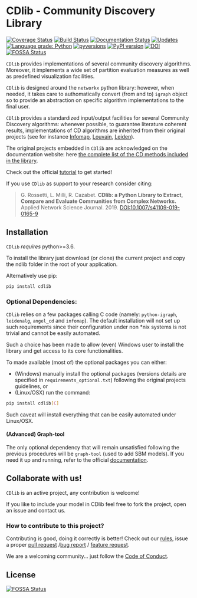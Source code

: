 # CDlib - Community Discovery Library
[![Coverage Status](https://coveralls.io/repos/github/GiulioRossetti/cdlib/badge.svg?branch=master)](https://coveralls.io/github/GiulioRossetti/cdlib?branch=master)
[![Build Status](https://travis-ci.org/GiulioRossetti/cdlib.svg?branch=master)](https://travis-ci.org/GiulioRossetti/cdlib)
[![Documentation Status](https://readthedocs.org/projects/cdlib/badge/?version=latest)](http://cdlib.readthedocs.io/en/latest/?badge=latest)
[![Updates](https://pyup.io/repos/github/GiulioRossetti/cdlib/shield.svg)](https://pyup.io/repos/github/GiulioRossetti/cdlib/)
[![Language grade: Python](https://img.shields.io/lgtm/grade/python/g/GiulioRossetti/nclib.svg?logo=lgtm&logoWidth=18)](https://lgtm.com/projects/g/GiulioRossetti/nclib/context:python)
[![pyversions](https://img.shields.io/pypi/pyversions/cdlib.svg)](https://badge.fury.io/py/cdlib)
[![PyPI version](https://badge.fury.io/py/cdlib.svg)](https://badge.fury.io/py/cdlib)
[![DOI](https://zenodo.org/badge/159944561.svg)](https://zenodo.org/badge/latestdoi/159944561)
[![FOSSA Status](https://app.fossa.io/api/projects/git%2Bgithub.com%2FGiulioRossetti%2Fcdlib.svg?type=shield)](https://app.fossa.io/projects/git%2Bgithub.com%2FGiulioRossetti%2Fcdlib?ref=badge_shield)


``CDlib`` provides implementations of several community discovery algorithms.
Moreover, it implements a wide set of partition evaluation measures as well as predefined visualization facilities.

``CDlib`` is designed around the ``networkx`` python library: however, when needed, it takes care to authomatically convert (from and to) ``igraph`` object so to provide an abstraction on specific algorithm implementations to the final user.

``CDlib`` provides a standardized input/output facilities for several Community Discovery algorithms: whenever possible, to guarantee literature coherent results, implementations of CD algorithms are inherited from their original projects (see for instance [Infomap](https://pypi.org/project/infomap/),
[Louvain](https://github.com/taynaud/python-louvain), [Leiden](https://github.com/vtraag/leidenalg)).

The original projects embedded in `CDlib` are acknowledged on the documentation website: 
here [the complete list of the CD methods included in the library](https://cdlib.readthedocs.io/en/latest/bibliography.html).

Check out the official [tutorial](https://colab.research.google.com/github/KDDComplexNetworkAnalysis/CNA_Tutorials/blob/master/CDlib.ipynb) to get started!

If you use ``CDlib`` as support to your research consider citing:

> G. Rossetti, L. Milli, R. Cazabet.
> **CDlib: a Python Library to Extract, Compare and Evaluate Communities from Complex Networks.**
> Applied Network Science Journal. 2019. 
> [DOI:10.1007/s41109-019-0165-9]()

## Installation

``CDlib`` *requires* python>=3.6.

To install the library just download (or clone) the current project and copy the ndlib folder in the root of your application.

Alternatively use pip:
```bash
pip install cdlib
```

### Optional Dependencies:
``CDlib`` relies on a few packages calling C code (namely: ``python-igraph``, ``leidenalg``, ``angel_cd`` and ``infomap``).
The default installation will not set up such requirements since their configuration under non *nix systems is not trivial and cannot be easily automated.

Such a choice has been made to allow (even) Windows user to install the library and get access to its core functionalities. 

To made available (most of) the optional packages you can either:

- (Windows) manually install the optional packages (versions details are specified in ``requirements_optional.txt``) following the original projects guidelines, or
- (Linux/OSX) run the command:

```bash
pip install cdlib[C]
```

Such caveat will install everything that can be easily automated under Linux/OSX. 

#### (Advanced) Graph-tool
The only optional dependency that will remain unsatisfied following the previous procedures will be ``graph-tool`` (used to add SBM models). 
If you need it up and running, refer to the official [documentation](https://git.skewed.de/count0/graph-tool/wikis/installation-instructions).

## Collaborate with us!

``CDlib`` is an active project, any contribution is welcome!

If you like to include your model in CDlib feel free to fork the project, open an issue and contact us.

### How to contribute to this project?

Contributing is good, doing it correctly is better! Check out our [rules](https://github.com/GiulioRossetti/cdlib/blob/master/.github/CONTRIBUTING.md), issue a proper [pull request](https://github.com/GiulioRossetti/cdlib/blob/master/.github/PULL_REQUEST_TEMPLATE.md) /[bug report](https://github.com/GiulioRossetti/cdlib/blob/master/.github/ISSUE_TEMPLATE/bug_report.md) / [feature request](https://github.com/GiulioRossetti/cdlib/blob/master/.github/ISSUE_TEMPLATE/feature_request.md).

We are a welcoming community... just follow the [Code of Conduct](https://github.com/GiulioRossetti/cdlib/blob/master/.github/CODE_OF_CONDUCT.md).


## License
[![FOSSA Status](https://app.fossa.io/api/projects/git%2Bgithub.com%2FGiulioRossetti%2Fcdlib.svg?type=large)](https://app.fossa.io/projects/git%2Bgithub.com%2FGiulioRossetti%2Fcdlib?ref=badge_large)

